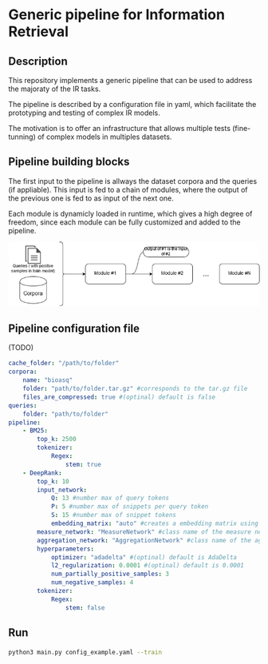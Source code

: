 # Generic pipeline for Information Retrieval

## Description
This repository implements a generic pipeline that can be used to address the majoraty of the IR tasks.

The pipeline is described by a configuration file in yaml, which facilitate the prototyping and testing of complex IR models.

The motivation is to offer an infrastructure that allows multiple tests (fine-tunning) of complex models in multiples datasets.


## Pipeline building blocks

The first input to the pipeline is allways the dataset corpora and the queries (if appliable). This input is fed to a chain of modules, where the output of the previous one is fed to as input of the next one.

Each module is dynamicly loaded in runtime, which gives a high degree of freedom, since each module can be fully customized and added to the pipeline.

![Image of Yaktocat](images/pipe.png)

## Pipeline configuration file

(TODO)

```yaml
cache_folder: "/path/to/folder"
corpora:
    name: "bioasq"
    folder: "path/to/folder.tar.gz" #corresponds to the tar.gz file
    files_are_compressed: true #(optinal) default is false
queries:
    folder: "path/to/folder"
pipeline:
    - BM25:
        top_k: 2500
        tokenizer:
            Regex:
                stem: true
    - DeepRank:
        top_k: 10
        input_network:
            Q: 13 #number max of query tokens
            P: 5 #number max of snippets per query token
            S: 15 #number max of snippet tokens
            embedding_matrix: "auto" #creates a embedding matrix using fasttext library
        measure_network: "MeasureNetwork" #class name of the measure network
        aggregation_network: "AggregationNetwork" #class name of the aggregation network
        hyperparameters:
            optimizer: "adadelta" #(optinal) default is AdaDelta
            l2_regularization: 0.0001 #(optinal) default is 0.0001
            num_partially_positive_samples: 3
            num_negative_samples: 4
        tokenizer:
            Regex:
                stem: false

```

## Run

```sh
python3 main.py config_example.yaml --train
```
